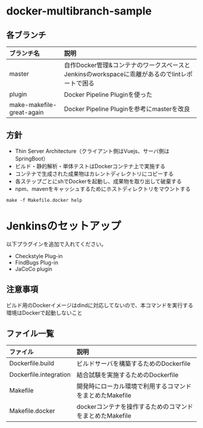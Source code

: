 # docker-multibranch-sample

## 各ブランチ
|ブランチ名             | 説明                                                   |
|:----------------------|:-------------------------------------------------------|
|master                 | 自作Docker管理&コンテナのワークスペースとJenkinsのworkspaceに乖離があるのでlintレポートで困る|
|plugin                 | Docker Pipeline Pluginを使った|
|make-makefile-great-again| Docker Pipeline Pluginを参考にmasterを改良|

## 方針
* Thin Server Architecture（クライアント側はVuejs、サーバ側はSpringBoot）
* ビルド・静的解析・単体テストはDockerコンテナ上で実施する
* コンテナで生成された成果物はカレントディレクトリにコピーする
* 各ステップごとにshでDockerを起動し、成果物を取り出して破棄する
* npm、mavenをキャッシュするためにホストディレクトリをマウントする

```
make -f Makefile.docker help
```

# Jenkinsのセットアップ
以下プラグインを追加で入れてください。
* Checkstyle Plug-in
* FindBugs Plug-in
* JaCoCo plugin

## 注意事項
ビルド用のDockerイメージはdindに対応してないので、本コマンドを実行する環境はDockerで起動しないこと

## ファイル一覧

| ファイル              | 説明                                                   |  
|:----------------------|:-------------------------------------------------------|
| Dockerfile.build      |ビルドサーバを構築するためのDockerfile                  | 
| Dockerfile.integration|結合試験を実施するためのDockerfile                      | 
| Makefile              |開発時にローカル環境で利用するコマンドをまとめたMakefile| 
| Makefile.docker       |dockerコンテナを操作するためのコマンドをまとめたMakefile| 



